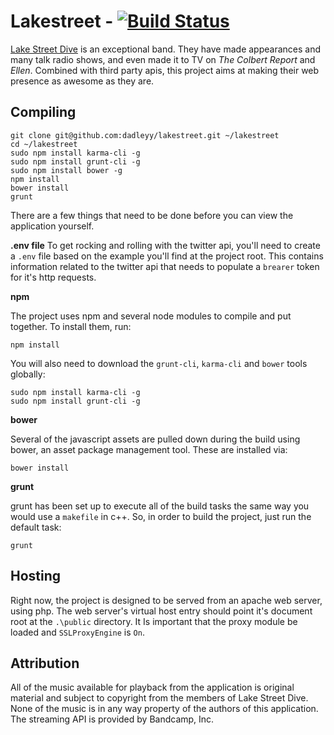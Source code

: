 # Lakestreet - [![Build Status](http://jenkins.sizethreestudios.com/job/lakestreet/badge/icon)](http://jenkins.sizethreestudios.com/job/lakestreet/)

[Lake Street Dive](www.lakestreetdive.com) is an exceptional band. They have made appearances and many talk radio shows, and even made it to TV on *The Colbert Report* and *Ellen*. Combined with third party apis, this project aims at making their web presence as awesome as they are.

## Compiling

```
git clone git@github.com:dadleyy/lakestreet.git ~/lakestreet
cd ~/lakestreet
sudo npm install karma-cli -g
sudo npm install grunt-cli -g
sudo npm install bower -g
npm install
bower install
grunt
```

There are a few things that need to be done before you can view the application yourself.

**.env file**
To get rocking and rolling with the twitter api, you'll need to create a `.env` file based on the example you'll find at the project root. This contains information related to the twitter api that needs to populate a `brearer` token for it's http requests. 

**npm**

The project uses npm and several node modules to compile and put together. To install them, run:

```
npm install
```

You will also need to download the `grunt-cli`, `karma-cli` and `bower` tools globally:

```
sudo npm install karma-cli -g
sudo npm install grunt-cli -g
```

**bower**
 
 Several of the javascript assets are pulled down during the build using bower, an asset package management tool. These are installed via:
 
```
bower install
```


**grunt**

grunt has been set up to execute all of the build tasks the same way you would use a `makefile` in c++. So, in order to build the project, just run the default task:

```
grunt
```

## Hosting

Right now, the project is designed to be served from an apache web server, using php. The web server's virtual host entry should point it's document root at the `.\public` directory. It Is important that the proxy module be loaded and `SSLProxyEngine` is `On`. 


## Attribution

All of the music available for playback from the application is original material and subject to copyright from the members of Lake Street Dive. None of the music is in any way property of the authors of this application. The streaming API is provided by Bandcamp, Inc.
